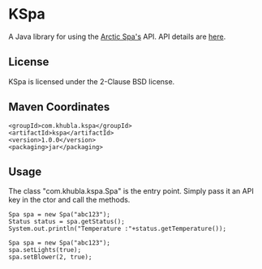 
KSpa
=============

A Java library for using the [Arctic Spa's](https://www.arcticspas.ca/) API.  API details are [here](https://api.myarcticspa.com/docs/).

License
-------------

KSpa is licensed under the 2-Clause BSD license.

Maven Coordinates
-------------

```
<groupId>com.khubla.kspa</groupId>
<artifactId>kspa</artifactId>
<version>1.0.0</version>
<packaging>jar</packaging>
```

Usage
-------------

The class "com.khubla.kspa.Spa" is the entry point. Simply pass it an API key in the ctor and call the methods.  

```
Spa spa = new Spa("abc123");
Status status = spa.getStatus();
System.out.println("Temperature :"+status.getTemperature());
```

```
Spa spa = new Spa("abc123");
spa.setLights(true);
spa.setBlower(2, true);
```

